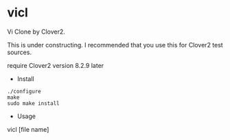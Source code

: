 # vicl

Vi Clone by Clover2.

This is under constructing. I recommended that you use this for Clover2 test sources.

require Clover2 version 8.2.9 later

* Install

```
./configure
make 
sudo make install
```

* Usage 

vicl [file name]
